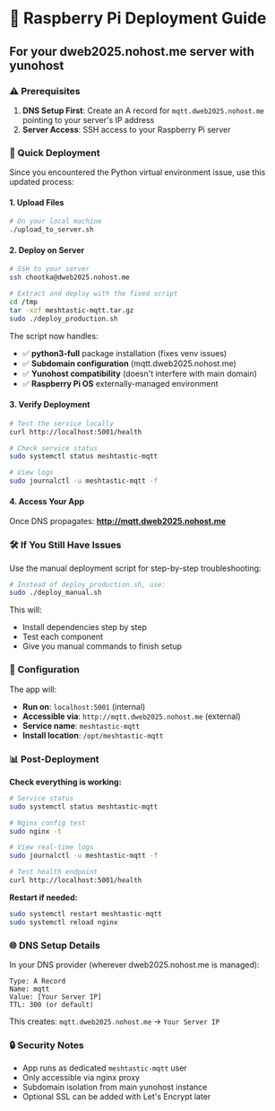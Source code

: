 # 🍓 Raspberry Pi Deployment Guide

## For your dweb2025.nohost.me server with yunohost

### ⚠️ Prerequisites

1. **DNS Setup First**: Create an A record for `mqtt.dweb2025.nohost.me` pointing to your server's IP address
2. **Server Access**: SSH access to your Raspberry Pi server

### 🚀 Quick Deployment

Since you encountered the Python virtual environment issue, use this updated process:

#### 1. Upload Files
```bash
# On your local machine
./upload_to_server.sh
```

#### 2. Deploy on Server
```bash
# SSH to your server
ssh chootka@dweb2025.nohost.me

# Extract and deploy with the fixed script
cd /tmp
tar -xzf meshtastic-mqtt.tar.gz
sudo ./deploy_production.sh
```

The script now handles:
- ✅ **python3-full** package installation (fixes venv issues)
- ✅ **Subdomain configuration** (mqtt.dweb2025.nohost.me)
- ✅ **Yunohost compatibility** (doesn't interfere with main domain)
- ✅ **Raspberry Pi OS** externally-managed environment

#### 3. Verify Deployment
```bash
# Test the service locally
curl http://localhost:5001/health

# Check service status
sudo systemctl status meshtastic-mqtt

# View logs
sudo journalctl -u meshtastic-mqtt -f
```

#### 4. Access Your App
Once DNS propagates: **http://mqtt.dweb2025.nohost.me**

### 🛠️ If You Still Have Issues

Use the manual deployment script for step-by-step troubleshooting:

```bash
# Instead of deploy_production.sh, use:
sudo ./deploy_manual.sh
```

This will:
- Install dependencies step by step
- Test each component
- Give you manual commands to finish setup

### 🔧 Configuration

The app will:
- **Run on**: `localhost:5001` (internal)
- **Accessible via**: `http://mqtt.dweb2025.nohost.me` (external)
- **Service name**: `meshtastic-mqtt`
- **Install location**: `/opt/meshtastic-mqtt`

### 📊 Post-Deployment

**Check everything is working:**
```bash
# Service status
sudo systemctl status meshtastic-mqtt

# Nginx config test
sudo nginx -t

# View real-time logs
sudo journalctl -u meshtastic-mqtt -f

# Test health endpoint
curl http://localhost:5001/health
```

**Restart if needed:**
```bash
sudo systemctl restart meshtastic-mqtt
sudo systemctl reload nginx
```

### 🌐 DNS Setup Details

In your DNS provider (wherever dweb2025.nohost.me is managed):

```
Type: A Record
Name: mqtt
Value: [Your Server IP]
TTL: 300 (or default)
```

This creates: `mqtt.dweb2025.nohost.me` → `Your Server IP`

### 🔒 Security Notes

- App runs as dedicated `meshtastic-mqtt` user
- Only accessible via nginx proxy
- Subdomain isolation from main yunohost instance
- Optional SSL can be added with Let's Encrypt later 